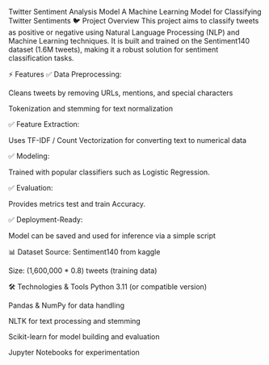 
Twitter Sentiment Analysis Model
A Machine Learning Model for Classifying Twitter Sentiments
🐦 Project Overview
This project aims to classify tweets as positive or negative using Natural Language Processing (NLP) and Machine Learning techniques. It is built and trained on the Sentiment140 dataset (1.6M tweets), making it a robust solution for sentiment classification tasks.

⚡️ Features
✅ Data Preprocessing:

Cleans tweets by removing URLs, mentions, and special characters

Tokenization and stemming for text normalization

✅ Feature Extraction:

Uses TF-IDF / Count Vectorization for converting text to numerical data

✅ Modeling:

Trained with popular classifiers such as Logistic Regression.

✅ Evaluation:

Provides metrics test and train Accuracy.

✅ Deployment-Ready:

Model can be saved and used for inference via a simple script

📊 Dataset
Source: Sentiment140 from kaggle

Size: (1,600,000 * 0.8) tweets (training data)

🛠️ Technologies & Tools
Python 3.11 (or compatible version)

Pandas & NumPy for data handling

NLTK for text processing and stemming

Scikit-learn for model building and evaluation

Jupyter Notebooks for experimentation



